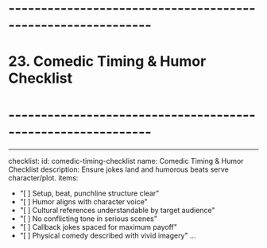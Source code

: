 <!-- Powered by XIAOMA™ Core -->

# ------------------------------------------------------------

# 23. Comedic Timing & Humor Checklist

# ------------------------------------------------------------

---

checklist:
id: comedic-timing-checklist
name: Comedic Timing & Humor Checklist
description: Ensure jokes land and humorous beats serve character/plot.
items:

- "[ ] Setup, beat, punchline structure clear"
- "[ ] Humor aligns with character voice"
- "[ ] Cultural references understandable by target audience"
- "[ ] No conflicting tone in serious scenes"
- "[ ] Callback jokes spaced for maximum payoff"
- "[ ] Physical comedy described with vivid imagery"
  ...

